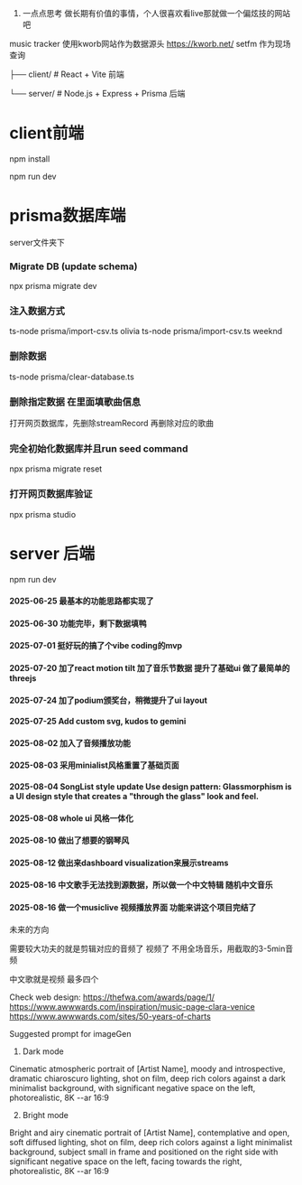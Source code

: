
1. 一点点思考 做长期有价值的事情，个人很喜欢看live那就做一个偏炫技的网站吧

music tracker
使用kworb网站作为数据源头 https://kworb.net/
setfm 作为现场查询


├── client/      # React + Vite 前端

└── server/      # Node.js + Express + Prisma 后端


# client前端
npm install  

npm run dev


# prisma数据库端
server文件夹下
### Migrate DB (update schema)
npx prisma migrate dev

### 注入数据方式
ts-node prisma/import-csv.ts olivia
ts-node prisma/import-csv.ts weeknd

### 删除数据
ts-node prisma/clear-database.ts

### 删除指定数据 在里面填歌曲信息
打开网页数据库，先删除streamRecord 再删除对应的歌曲

### 完全初始化数据库并且run seed command
npx prisma migrate reset

### 打开网页数据库验证
npx prisma studio

# server 后端
npm run dev



#### 2025-06-25 最基本的功能思路都实现了
#### 2025-06-30 功能完毕，剩下数据填鸭
#### 2025-07-01 挺好玩的搞了个vibe coding的mvp
#### 2025-07-20 加了react motion tilt 加了音乐节数据 提升了基础ui 做了最简单的threejs

#### 2025-07-24 加了podium颁奖台，稍微提升了ui layout
#### 2025-07-25 Add custom svg, kudos to gemini
#### 2025-08-02 加入了音频播放功能
#### 2025-08-03 采用minialist风格重置了基础页面
#### 2025-08-04 SongList style update Use design pattern: Glassmorphism is a UI design style that creates a "through the glass" look and feel. 
#### 2025-08-08 whole ui 风格一体化
#### 2025-08-10 做出了想要的钢琴风
#### 2025-08-12 做出来dashboard visualization来展示streams
#### 2025-08-16 中文歌手无法找到源数据，所以做一个中文特辑 随机中文音乐
#### 2025-08-16  做一个musiclive 视频播放界面 功能来讲这个项目完结了

未来的方向


需要较大功夫的就是剪辑对应的音频了 视频了
不用全场音乐，用截取的3-5min音频 

中文歌就是视频 最多四个


Check web design:
https://thefwa.com/awards/page/1/
https://www.awwwards.com/inspiration/music-page-clara-venice
https://www.awwwards.com/sites/50-years-of-charts


Suggested prompt for imageGen

1. Dark mode

Cinematic atmospheric portrait of [Artist Name], moody and introspective, dramatic chiaroscuro lighting, shot on film, deep rich colors against a dark minimalist background, with significant negative space on the left, photorealistic, 8K --ar 16:9

2. Bright mode

Bright and airy cinematic portrait of [Artist Name], contemplative and open, soft diffused lighting, shot on film, deep rich colors against a light minimalist background, subject small in frame and positioned on the right side with significant negative space on the left, facing towards the right, photorealistic, 8K --ar 16:9





